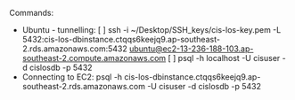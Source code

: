 

Commands:
 - Ubuntu - tunnelling: 
        [ ] ssh -i ~/Desktop/SSH_keys/cis-los-key.pem -L 5432:cis-los-dbinstance.ctqqs6keejq9.ap-southeast-2.rds.amazonaws.com:5432 ubuntu@ec2-13-236-188-103.ap-southeast-2.compute.amazonaws.com
        [ ] psql -h localhost -U cisuser -d cislosdb -p 5432
- Connecting to EC2: psql -h cis-los-dbinstance.ctqqs6keejq9.ap-southeast-2.rds.amazonaws.com -U cisuser -d cislosdb -p 5432
